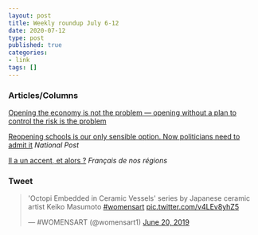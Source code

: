 ```yaml
---
layout: post
title: Weekly roundup July 6-12
date: 2020-07-12
type: post
published: true
categories:
- link
tags: []
---
```


### Articles/Columns

[Opening the economy is not the problem — opening without a plan to control the risk is the problem](https://punkrockor.com/2020/07/03/opening-the-economy-is-not-the-problem-opening-without-a-plan-to-control-the-risk-is-the-problem/ "Opening the economy is not the problem — opening without a plan to control the risk is the problem. By Laura Albert")

[Reopening schools is our only sensible option. Now politicians need to admit it](https://nationalpost.com/opinion/chris-selley-reopening-schools-is-our-only-sensible-option-now-politicians-need-to-admit-it/wcm/26d7334b-9ec0-44c6-a68d-e0fb4cac501f/ "Chris Selley: Reopening schools is our only sensible option. Now politicians need to admit it") *National Post*

[Il a un accent, et alors ?](https://francaisdenosregions.com/2020/07/04/il-a-un-accent-et-alors/ "Il a un accent, et alors ? Par Mathieu Avanzi") *Français de nos régions*

### Tweet

<blockquote class="twitter-tweet" data-dnt="true"><p lang="en" dir="ltr">&#39;Octopi Embedded in Ceramic Vessels&#39; series by Japanese ceramic artist Keiko Masumoto <a href="https://twitter.com/hashtag/womensart?src=hash&amp;ref_src=twsrc%5Etfw">#womensart</a> <a href="https://t.co/v4LEv8yhZ5">pic.twitter.com/v4LEv8yhZ5</a></p>&mdash; #WOMENSART (@womensart1) <a href="https://twitter.com/womensart1/status/1141580996632023042?ref_src=twsrc%5Etfw">June 20, 2019</a></blockquote> <script async src="https://platform.twitter.com/widgets.js" charset="utf-8"></script>
